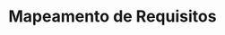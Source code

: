 # Mapeamento de Requisitos

<!-- Descreva aqui o mapeamento entre os requisitos do produto e as funcionalidades -->